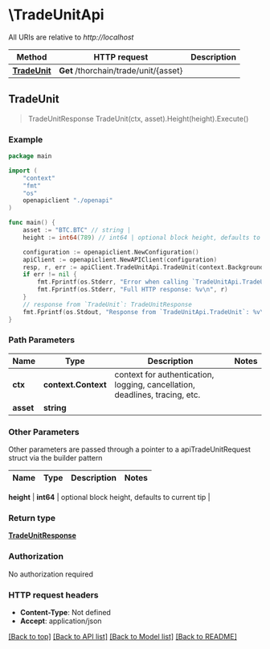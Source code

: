 # \TradeUnitApi

All URIs are relative to *http://localhost*

Method | HTTP request | Description
------------- | ------------- | -------------
[**TradeUnit**](TradeUnitApi.md#TradeUnit) | **Get** /thorchain/trade/unit/{asset} | 



## TradeUnit

> TradeUnitResponse TradeUnit(ctx, asset).Height(height).Execute()





### Example

```go
package main

import (
    "context"
    "fmt"
    "os"
    openapiclient "./openapi"
)

func main() {
    asset := "BTC.BTC" // string | 
    height := int64(789) // int64 | optional block height, defaults to current tip (optional)

    configuration := openapiclient.NewConfiguration()
    apiClient := openapiclient.NewAPIClient(configuration)
    resp, r, err := apiClient.TradeUnitApi.TradeUnit(context.Background(), asset).Height(height).Execute()
    if err != nil {
        fmt.Fprintf(os.Stderr, "Error when calling `TradeUnitApi.TradeUnit``: %v\n", err)
        fmt.Fprintf(os.Stderr, "Full HTTP response: %v\n", r)
    }
    // response from `TradeUnit`: TradeUnitResponse
    fmt.Fprintf(os.Stdout, "Response from `TradeUnitApi.TradeUnit`: %v\n", resp)
}
```

### Path Parameters


Name | Type | Description  | Notes
------------- | ------------- | ------------- | -------------
**ctx** | **context.Context** | context for authentication, logging, cancellation, deadlines, tracing, etc.
**asset** | **string** |  | 

### Other Parameters

Other parameters are passed through a pointer to a apiTradeUnitRequest struct via the builder pattern


Name | Type | Description  | Notes
------------- | ------------- | ------------- | -------------

 **height** | **int64** | optional block height, defaults to current tip | 

### Return type

[**TradeUnitResponse**](TradeUnitResponse.md)

### Authorization

No authorization required

### HTTP request headers

- **Content-Type**: Not defined
- **Accept**: application/json

[[Back to top]](#) [[Back to API list]](../README.md#documentation-for-api-endpoints)
[[Back to Model list]](../README.md#documentation-for-models)
[[Back to README]](../README.md)

